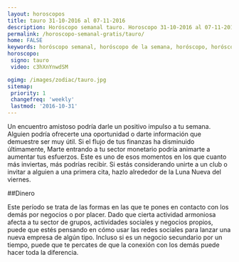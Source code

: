 ```yaml
---
layout: horoscopos
title: tauro 31-10-2016 al 07-11-2016 
description: Horóscopo semanal tauro. Horoscopo 31-10-2016 al 07-11-2016. Horoscopos univision gratis
permalink: /horoscopo-semanal-gratis/tauro/
home: FALSE
keywords: horóscopo semanal, horóscopo de la semana, horóscopo, horóscopo gratis,horóscopos, horóscopo esperanza gracia, horoscopos tauro la semana, horóscopos gratis, Tarot, Astrologia, Zodíaco, tauro, horoscopo gratis
horoscopo:
 signo: tauro
 video: c3hXnYnwdSM

ogimg: /images/zodiac/tauro.jpg
sitemap:
 priority: 1
 changefreq: 'weekly'
 lastmod: '2016-10-31'
---
```



Un encuentro amistoso podría darle un positivo impulso a tu semana. Alguien podría ofrecerte una oportunidad o darte información que demuestre ser muy útil. Si el flujo de tus finanzas ha disminuido últimamente, Marte entrando a tu sector monetario podría animarte a aumentar tus esfuerzos. Este es uno de esos momentos en los que cuanto más inviertas, más podrías recibir. Si estás considerando unirte a un club o invitar a alguien a una primera cita, hazlo alrededor de la Luna Nueva del viernes.

##Dinero

Este período se trata de las formas en las que te pones en contacto con los demás por negocios o por placer. Dado que cierta actividad armoniosa afecta a tu sector de grupos, actividades sociales y negocios propios, puede que estés pensando en cómo usar las redes sociales para lanzar una nueva empresa de algún tipo. Incluso si es un negocio secundario por un tiempo, puede que te percates de que la conexión con los demás puede hacer toda la diferencia.